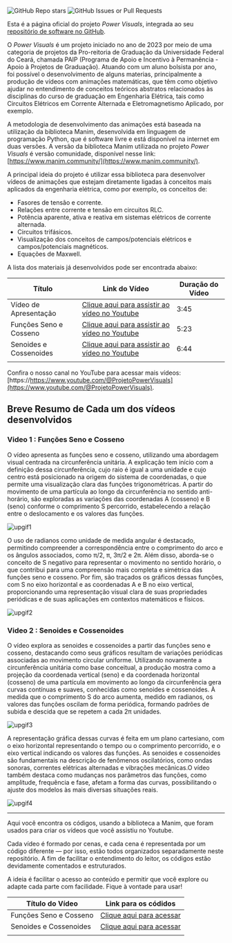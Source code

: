 ![GitHub Repo stars](https://img.shields.io/github/stars/grei-ufc/power-visuals)
![GitHub Issues or Pull Requests](https://img.shields.io/github/issues/grei-ufc/power-visuals)

Esta é a página oficial do projeto _Power Visuals_, integrada ao seu [repositório de software no GitHub](https://github.com/grei-ufc/power-visuals).

O _Power Visuals_ é um projeto iniciado no ano de 2023 por meio de uma categoria de projetos da Pro-reitoria de Graduação da Universidade Federal do Ceará, chamada PAIP (Programa de Apoio e Incentivo à Permanência - Apoio à Projetos de Graduação). Atuando com um aluno bolsista por ano, foi possível o desenvolvimento de alguns materias, principalmente  a produção de vídeos com animações matemáticas, que têm como objetivo ajudar no entendimento de conceitos teóricos abstratos relacionados às disciplinas do curso de graduação em Engenharia Elétrica, tais como Circuitos Elétricos em Corrente Alternada e Eletromagnetismo Aplicado, por exemplo.

A metodologia de desenvolvimento das animações está baseada na utilização da biblioteca Manim, desenvolvida em linguagem de programação Python, que é software livre e está disponível na internet em duas versões. A versão da biblioteca Manim utilizada no projeto _Power Visuals_ é versão comunidade, disponível nesse link: [https://www.manim.community/](https://www.manim.community/).

A principal ideia do projeto é utilizar essa biblioteca para desenvolver vídeos de animações que estejam diretamente ligadas à conceitos mais aplicados da engenharia elétrica, como por exemplo, os conceitos de:

- Fasores de tensão e corrente.
- Relações entre corrente e tensão em circuitos RLC.
- Potência aparente, ativa e reativa em sistemas elétricos de corrente alternada.
- Circuitos trifásicos.
- Visualização dos conceitos de campos/potenciais elétricos e campos/potenciais magnéticos.
- Equações de Maxwell.

A lista dos materiais já desenvolvidos pode ser encontrada abaixo:

| Título                 | Link do Vídeo                                                                                       | Duração do Vídeo |
| ---------------------- | --------------------------------------------------------------------------------------------------- | ---------------- |
| Vídeo de Apresentação  | [Clique aqui para assistir ao vídeo no Youtube](https://www.youtube.com/watch?v=UQ-zm3joGhM)        |  3:45            |
| Funções Seno e Cosseno | [Clique aqui para assistir ao vídeo no Youtube](https://youtu.be/sHprhipqbd8)                       |  5:23            |
| Senoides e Cossenoides | [Clique aqui para assistir ao vídeo no Youtube](https://youtu.be/k4IPmLVc3x8?si=uLZFRnqI83SEz0xA)   |  6:44            |
|                        |                                                                                                     |                  |

Confira o nosso canal no YouTube para acessar mais vídeos: [https://https://www.youtube.com/@ProjetoPowerVisuals](https://www.youtube.com/@ProjetoPowerVisuals).
## Breve Resumo de Cada um dos vídeos desenvolvidos

### Video 1 : Funções Seno e Cosseno


O vídeo apresenta as funções seno e cosseno, utilizando uma abordagem visual centrada na circunferência unitária. A explicação tem início com a definição dessa circunferência, cujo raio é igual a uma unidade e cujo centro está posicionado na origem do sistema de coordenadas, o que permite uma visualização clara das funções trigonométricas. A partir do movimento de uma partícula ao longo da circunferência no sentido anti-horário, são exploradas as variações das coordenadas A (cosseno) e B (seno) conforme o comprimento S percorrido, estabelecendo a relação entre o deslocamento e os valores das funções. 


![upgif1](https://github.com/user-attachments/assets/7cefa2c0-47a1-4e0a-9fa9-02bd6621eb26)


O uso de radianos como unidade de medida angular é destacado, permitindo compreender a correspondência entre o comprimento do arco e os ângulos associados, como π/2, π, 3π/2 e 2π. Além disso, aborda-se o conceito de S negativo para representar o movimento no sentido horário, o que contribui para uma compreensão mais completa e simétrica das funções seno e cosseno. Por fim, são traçados os gráficos dessas funções, com S no eixo horizontal e as coordenadas A e B no eixo vertical, proporcionando uma representação visual clara de suas propriedades periódicas e de suas aplicações em contextos matemáticos e físicos.

![upgif2](https://github.com/user-attachments/assets/a4134ed4-7c36-40df-9449-e44cc8098dce)



### Video 2 : Senoides e Cossenoides

O vídeo explora as senoides e cossenoides a partir das funções seno e cosseno, destacando como seus gráficos resultam de variações periódicas associadas ao movimento circular uniforme. Utilizando novamente a circunferência unitária como base conceitual, a produção mostra como a projeção da coordenada vertical (seno) e da coordenada horizontal (cosseno) de uma partícula em movimento ao longo da circunferência gera curvas contínuas e suaves, conhecidas como senoides e cossenoides. À medida que o comprimento S do arco aumenta, medido em radianos, os valores das funções oscilam de forma periódica, formando padrões de subida e descida que se repetem a cada 2π unidades.


![upgif3](https://github.com/user-attachments/assets/f5dea71b-9b90-4fe5-b2b7-6a1c10b28c4f)


A representação gráfica dessas curvas é feita em um plano cartesiano, com o eixo horizontal representando o tempo ou o comprimento percorrido, e o eixo vertical indicando os valores das funções. As senoides e cossenoides são fundamentais na descrição de fenômenos oscilatórios, como ondas sonoras, correntes elétricas alternadas e vibrações mecânicas.O vídeo também destaca como mudanças nos parâmetros das funções, como amplitude, frequência e fase, afetam a forma das curvas, possibilitando o ajuste dos modelos às mais diversas situações reais.

![upgif4](https://github.com/user-attachments/assets/b5c27b76-4e08-47bb-8205-e845a850120f)


---------------------------------------------------------------------------------------------------------

Aqui você encontra os códigos, usando a biblioteca a Manim, que foram usados para criar os vídeos que você assistiu no Youtube. 

Cada vídeo é formado por cenas, e cada cena é representada por um código diferente — por isso, estão todos organizados separadamente neste repositório. A fim de facilitar o entendimento do leitor, os códigos estão devidamente comentados e estruturados.

A ideia é facilitar o acesso ao conteúdo e permitir que você explore ou adapte cada parte com facilidade. Fique à vontade para usar!

| Título do Vídeo               | Link para os códidos                                                                         |
| ---------------------- | --------------------------------------------------------------------------------------------------- |
| Funções Seno e Cosseno | [Clique aqui para acessar](projetos/senocosseno)                       |
| Senoides e Cossenoides | [Clique aqui para acessar](projetos/senoidescossenoides)   |
|                        |                                                                                                     |



